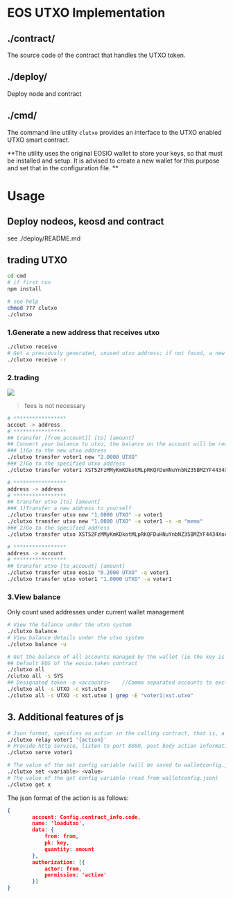 # EOS UTXO Implementation

## ./contract/

The source code of the contract that handles the UTXO token. 

## ./deploy/

Deploy node and contract

## ./cmd/

The command line utility `clutxo` provides an interface to the UTXO 
enabled UTXO smart contract. 

**The utility uses the original EOSIO wallet to store your keys, so that
must be installed and setup. It is advised to create a new wallet for this purpose and set that in the configuration file.  **

# Usage

## Deploy nodeos, keosd and contract
see ./deploy/README.md

## trading UTXO
```bash
cd cmd
# if first run
npm install

# see help
chmod 777 clutxo 
./clutxo
```

### 1.Generate a new address that receives utxo
```bash
./clutxo receive
# Get a previously generated, unused utxo address; if not found, a new one is automatically generated
./clutxo receive -r
```

### 2.trading
![](https://miro.medium.com/max/4012/1*9Mh0fzsxsJtNxaC1gF3p4Q.png)
> fees is not necessary

```bash
# *****************
accout -> address
# *****************
## transfer [from_account]] [to] [amount]
## Convert your balance to utxo, the balance on the account will be reduced, and the balance on the address will increase.
### 1)Go to the new utxo address
./clutxo transfer voter1 new "2.0000 UTXO" 
### 2)Go to the specified utxo address
./clutxo transfer voter1 XST52FzMMyKmKDkotMLpRKQFDuHNuYnbNZ35BMZYF4434XorypqkB "1.0000 UTXO" 

# *****************
address -> address
# *****************
## transfer utxo [to] [amount]
### 1)Transfer a new address to yourself
./clutxo transfer utxo new "1.0000 UTXO" -a voter1 
./clutxo transfer utxo new "1.0000 UTXO" -a voter1 -s -m "memo"
### 2)Go to the specified address
./clutxo transfer utxo XST52FzMMyKmKDkotMLpRKQFDuHNuYnbNZ35BMZYF4434XorypqkB "0.5000 UTXO" -a voter1

# *****************
address -> account
# *****************
## transfer utxo [to_account] [amount]
./clutxo transfer utxo eosio "0.2000 UTXO" -a voter1
./clutxo transfer utxo voter1 "1.0000 UTXO" -a voter1
```

### 3.View balance
Only count used addresses under current wallet management
```bash
# View the balance under the utxo system
./clutxo balance
# View balance details under the utxo system
./clutxo balance -u

# Get the balance of all accounts managed by the wallet (ie the key is kept in this wallet)
## Default EOS of the eosio.token contract
./clutxo all
/clutxo all -s SYS
## Designated token -e <accounts>    //Comma separated accounts to exclude
./clutxo all -s UTXO -c xst.utxo 
./clutxo all -s UTXO -c xst.utxo | grep -E "voter1|xst.utxo"
```

## 3. Additional features of js

```bash
# Json format, specifies an action in the calling contract, that is, a function
./clutxo relay voter1 '{action}'
# Provide http service, listen to port 8080, post body action information, json format
./clutxo serve voter1

# The value of the set config variable (will be saved to walletconfig.json)
./clutxo set <variable> <value>
# The value of the get config variable (read from walletconfig.json)
./clutxo get x 

```

The json format of the action is as follows:
```json
{
        account: Config.contract_info.code,
        name: 'loadutxo',
        data: {
            from: from,
            pk: key,
            quantity: amount
        },
        authorization: [{
            actor: from,
            permission: 'active'
        }]
}
```

